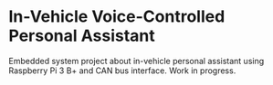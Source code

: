 # In-Vehicle Voice-Controlled Personal Assistant
 Embedded system project about in-vehicle personal assistant using Raspberry Pi 3 B+ and CAN bus interface.
 Work in progress.
